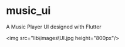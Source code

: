# music_ui

A Music Player UI designed with Flutter

<img src="lib\images\UI.jpg height="800px"/>   
